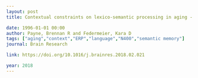```yaml
---
layout: post
title: Contextual constraints on lexico-semantic processing in aging - Evidence from single-word event-related brain potentials

date: 1996-01-01 00:00
author: Payne, Brennan R and Federmeier, Kara D
tags: ["aging","context","ERP","language","N400","semantic memory"]
journal: Brain Research

link: https://doi.org/10.1016/j.brainres.2018.02.021

year: 2018
---
```



